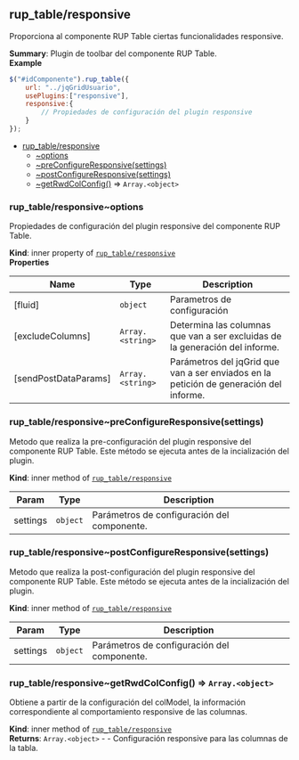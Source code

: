 <a name="module_rup_table/responsive"></a>

## rup_table/responsive
Proporciona al componente RUP Table ciertas funcionalidades responsive.

**Summary**: Plugin de toolbar del componente RUP Table.  
**Example**  
```js
$("#idComponente").rup_table({	url: "../jqGridUsuario",	usePlugins:["responsive"],	responsive:{		// Propiedades de configuración del plugin responsive	}});
```

* [rup_table/responsive](#module_rup_table/responsive)
    * [~options](#module_rup_table/responsive..options)
    * [~preConfigureResponsive(settings)](#module_rup_table/responsive..preConfigureResponsive)
    * [~postConfigureResponsive(settings)](#module_rup_table/responsive..postConfigureResponsive)
    * [~getRwdColConfig()](#module_rup_table/responsive..getRwdColConfig) ⇒ <code>Array.&lt;object&gt;</code>

<a name="module_rup_table/responsive..options"></a>

### rup_table/responsive~options
Propiedades de configuración del plugin responsive del componente RUP Table.

**Kind**: inner property of [<code>rup_table/responsive</code>](#module_rup_table/responsive)  
**Properties**

| Name | Type | Description |
| --- | --- | --- |
| [fluid] | <code>object</code> | Parametros de configuración |
| [excludeColumns] | <code>Array.&lt;string&gt;</code> | Determina las columnas que van a ser excluidas de la generación del informe. |
| [sendPostDataParams] | <code>Array.&lt;string&gt;</code> | Parámetros del jqGrid que van a ser enviados en la petición de generación del informe. |

<a name="module_rup_table/responsive..preConfigureResponsive"></a>

### rup_table/responsive~preConfigureResponsive(settings)
Metodo que realiza la pre-configuración del plugin responsive del componente RUP Table.Este método se ejecuta antes de la incialización del plugin.

**Kind**: inner method of [<code>rup_table/responsive</code>](#module_rup_table/responsive)  

| Param | Type | Description |
| --- | --- | --- |
| settings | <code>object</code> | Parámetros de configuración del componente. |

<a name="module_rup_table/responsive..postConfigureResponsive"></a>

### rup_table/responsive~postConfigureResponsive(settings)
Metodo que realiza la post-configuración del plugin responsive del componente RUP Table.Este método se ejecuta antes de la incialización del plugin.

**Kind**: inner method of [<code>rup_table/responsive</code>](#module_rup_table/responsive)  

| Param | Type | Description |
| --- | --- | --- |
| settings | <code>object</code> | Parámetros de configuración del componente. |

<a name="module_rup_table/responsive..getRwdColConfig"></a>

### rup_table/responsive~getRwdColConfig() ⇒ <code>Array.&lt;object&gt;</code>
Obtiene a partir de la configuración del colModel, la información correspondiente al comportamiento responsive de las columnas.

**Kind**: inner method of [<code>rup_table/responsive</code>](#module_rup_table/responsive)  
**Returns**: <code>Array.&lt;object&gt;</code> - - Configuración responsive para las columnas de la tabla.  
